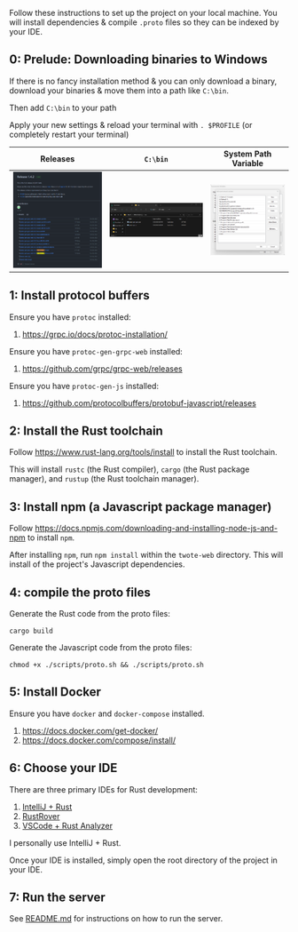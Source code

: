 Follow these instructions to set up the project on your local machine. You will install dependencies & compile `.proto`
files so they can be indexed by your IDE.

## 0: Prelude: Downloading binaries to Windows

If there is no fancy installation method & you can only download a binary, download your binaries & move them into a path like `C:\bin`.

Then add `C:\bin` to your path 

Apply your new settings & reload your terminal with `. $PROFILE` (or completely restart your terminal)

| Releases | `C:\bin`                | System Path Variable     |
|----------|---------------------|--------------------------|
| ![img_2.png](../resources/releases.png)         | ![img.png](../resources/bin.png) | ![img_1.png](../resources/env.png)  |


## 1: Install protocol buffers

Ensure you have `protoc` installed:

1. https://grpc.io/docs/protoc-installation/

Ensure you have `protoc-gen-grpc-web` installed:

1. https://github.com/grpc/grpc-web/releases

Ensure you have `protoc-gen-js` installed:

1. https://github.com/protocolbuffers/protobuf-javascript/releases

## 2: Install the Rust toolchain

Follow https://www.rust-lang.org/tools/install to install the Rust toolchain.

This will install `rustc` (the Rust compiler), `cargo` (the Rust package manager), and `rustup` (the Rust toolchain
manager).

## 3: Install npm (a Javascript package manager)

Follow https://docs.npmjs.com/downloading-and-installing-node-js-and-npm to install `npm`.

After installing `npm`, run `npm install` within the `twote-web` directory. This will install of the project's Javascript dependencies.

## 4: compile the proto files

Generate the Rust code from the proto files:

```
cargo build
```

Generate the Javascript code from the proto files:

```
chmod +x ./scripts/proto.sh && ./scripts/proto.sh
```

## 5: Install Docker

Ensure you have `docker` and `docker-compose` installed.

1. https://docs.docker.com/get-docker/
2. https://docs.docker.com/compose/install/

## 6: Choose your IDE

There are three primary IDEs for Rust development:
1. [IntelliJ + Rust](https://intellij-rust.github.io/)
2. [RustRover](https://www.jetbrains.com/rust/)
3. [VSCode + Rust Analyzer](https://rust-analyzer.github.io/)

I personally use IntelliJ + Rust.

Once your IDE is installed, simply open the root directory of the project in your IDE.

## 7: Run the server

See [README.md](../README.md#running-the-app) for instructions on how to run the server.
